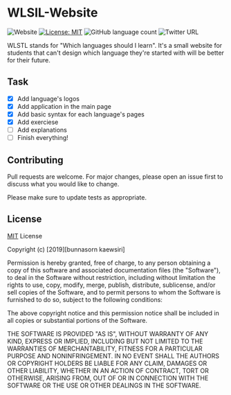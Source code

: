 # WLSIL-Website

![Website](https://img.shields.io/website?down_message=offline&up_message=onliine&url=https%3A%2F%2F3xbun.github.io%2FWLSIL-Website%2F)
[![License: MIT](https://img.shields.io/badge/License-MIT-yellow.svg)](https://opensource.org/licenses/MIT)
![GitHub language count](https://img.shields.io/github/languages/count/3xbun/WLSIL-Website)
![Twitter URL](https://img.shields.io/twitter/url?style=social&url=https%3A%2F%2Ftwitter.com%2F3xbunn)

WLSTL stands for "Which languages should I learn". It's a small website for students that can't design which language they're started with will be better for their future.

## Task

- [x] Add language's logos
- [x] Add application in the main page
- [x] Add basic syntax for each language's pages
- [x] Add exerciese
- [ ] Add explanations
- [ ] Finish everything!

## Contributing

Pull requests are welcome. For major changes, please open an issue first to discuss what you would like to change.

Please make sure to update tests as appropriate.

## License

[MIT](https://choosealicense.com/licenses/mit/) License

Copyright (c) [2019][bunnasorn kaewsiri]

Permission is hereby granted, free of charge, to any person obtaining a copy
of this software and associated documentation files (the "Software"), to deal
in the Software without restriction, including without limitation the rights
to use, copy, modify, merge, publish, distribute, sublicense, and/or sell
copies of the Software, and to permit persons to whom the Software is
furnished to do so, subject to the following conditions:

The above copyright notice and this permission notice shall be included in all
copies or substantial portions of the Software.

THE SOFTWARE IS PROVIDED "AS IS", WITHOUT WARRANTY OF ANY KIND, EXPRESS OR
IMPLIED, INCLUDING BUT NOT LIMITED TO THE WARRANTIES OF MERCHANTABILITY,
FITNESS FOR A PARTICULAR PURPOSE AND NONINFRINGEMENT. IN NO EVENT SHALL THE
AUTHORS OR COPYRIGHT HOLDERS BE LIABLE FOR ANY CLAIM, DAMAGES OR OTHER
LIABILITY, WHETHER IN AN ACTION OF CONTRACT, TORT OR OTHERWISE, ARISING FROM,
OUT OF OR IN CONNECTION WITH THE SOFTWARE OR THE USE OR OTHER DEALINGS IN THE
SOFTWARE.
